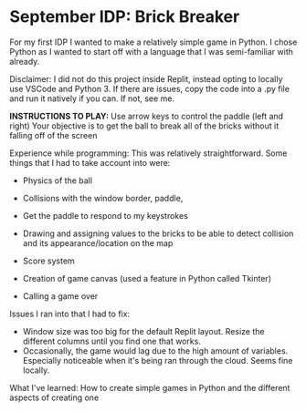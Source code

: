 # September IDP: Brick Breaker
For my first IDP I wanted to make a relatively simple game in Python. I chose Python as I wanted to start off with a language that I was semi-familiar with already. 

Disclaimer: I did not do this project inside Replit, instead opting to locally use VSCode and Python 3. If there are issues, copy the code into a .py file and run it natively if you can. If not, see me. 

**INSTRUCTIONS TO PLAY:**
Use arrow keys to control the paddle (left and right)
Your objective is to get the ball to break all of the bricks without it falling off of the screen

Experience while programming:
This was relatively straightforward. Some things that I had to take account into were:
	
  - Physics of the ball
	
  - Collisions with the window border, 
  paddle, 
	
  - Get the paddle to respond to my keystrokes
	
  - Drawing and assigning values to the bricks to be able to detect collision and its appearance/location on the map
	
  - Score system
	
  - Creation of game canvas (used a feature in Python called Tkinter)

  - Calling a game over

Issues I ran into that I had to fix:
	
  - Window size was too big for the default Replit layout. Resize the different columns until you find one that works. 
- Occasionally, the game would lag due to the high amount of variables. Especially noticeable when it's being ran through the cloud. Seems fine locally.

What I've learned:
How to create simple games in Python and the different aspects of creating one